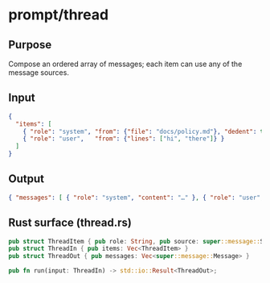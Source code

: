 # prompt/thread

## Purpose
Compose an ordered array of messages; each item can use any of the message sources.

## Input
```json
{
  "items": [
    { "role": "system", "from": {"file": "docs/policy.md"}, "dedent": true },
    { "role": "user",   "from": {"lines": ["hi", "there"]} }
  ]
}
```

## Output
```json
{ "messages": [ { "role": "system", "content": "…" }, { "role": "user", "content": "…" } ] }
```

## Rust surface (thread.rs)
```rust
pub struct ThreadItem { pub role: String, pub source: super::message::Source, pub dedent: bool }
pub struct ThreadIn { pub items: Vec<ThreadItem> }
pub struct ThreadOut { pub messages: Vec<super::message::Message> }

pub fn run(input: ThreadIn) -> std::io::Result<ThreadOut>;
```
